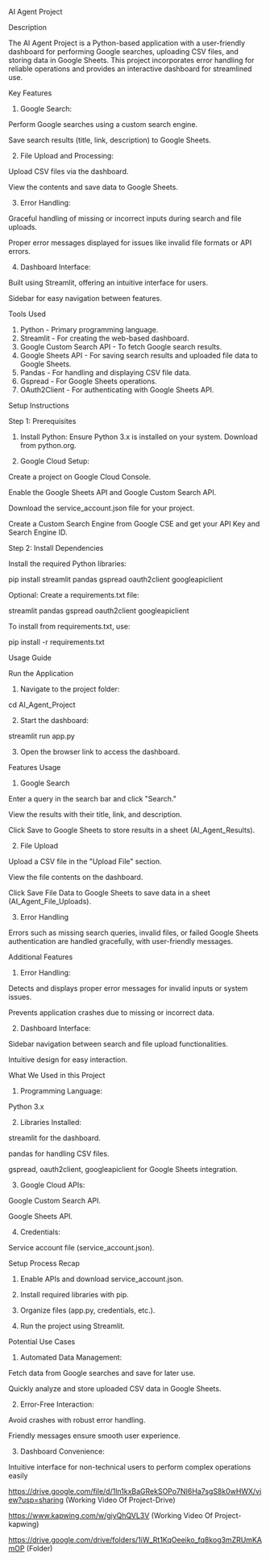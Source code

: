 AI Agent Project

Description

The AI Agent Project is a Python-based application with a user-friendly dashboard for performing Google searches, uploading CSV files, and storing data in Google Sheets. This project incorporates error handling for reliable operations and provides an interactive dashboard for streamlined use.

Key Features

1. Google Search:

Perform Google searches using a custom search engine.

Save search results (title, link, description) to Google Sheets.

2. File Upload and Processing:

Upload CSV files via the dashboard.

View the contents and save data to Google Sheets.

3. Error Handling:

Graceful handling of missing or incorrect inputs during search and file uploads.

Proper error messages displayed for issues like invalid file formats or API errors.

4. Dashboard Interface:

Built using Streamlit, offering an intuitive interface for users.

Sidebar for easy navigation between features.

Tools Used

1. Python - Primary programming language.
2. Streamlit - For creating the web-based dashboard.
3. Google Custom Search API - To fetch Google search results.
4. Google Sheets API - For saving search results and uploaded file data to Google Sheets.
5. Pandas - For handling and displaying CSV file data.
6. Gspread - For Google Sheets operations.
7. OAuth2Client - For authenticating with Google Sheets API.

Setup Instructions

Step 1: Prerequisites

1. Install Python: Ensure Python 3.x is installed on your system. Download from python.org.

2. Google Cloud Setup:

Create a project on Google Cloud Console.

Enable the Google Sheets API and Google Custom Search API.

Download the service_account.json file for your project.

Create a Custom Search Engine from Google CSE and get your API Key and Search Engine ID.

Step 2: Install Dependencies

Install the required Python libraries:

pip install streamlit pandas gspread oauth2client googleapiclient

Optional: Create a requirements.txt file:

streamlit
pandas
gspread
oauth2client
googleapiclient

To install from requirements.txt, use:

pip install -r requirements.txt

Usage Guide

Run the Application

1. Navigate to the project folder:

cd AI_Agent_Project

2. Start the dashboard:

streamlit run app.py

3. Open the browser link to access the dashboard.

Features Usage

1. Google Search

Enter a query in the search bar and click "Search."

View the results with their title, link, and description.

Click Save to Google Sheets to store results in a sheet (AI_Agent_Results).

2. File Upload

Upload a CSV file in the "Upload File" section.

View the file contents on the dashboard.

Click Save File Data to Google Sheets to save data in a sheet (AI_Agent_File_Uploads).

3. Error Handling

Errors such as missing search queries, invalid files, or failed Google Sheets authentication are handled gracefully, with user-friendly messages.

Additional Features

1. Error Handling:

Detects and displays proper error messages for invalid inputs or system issues.

Prevents application crashes due to missing or incorrect data.

2. Dashboard Interface:

Sidebar navigation between search and file upload functionalities.

Intuitive design for easy interaction.

What We Used in this Project

1. Programming Language:

Python 3.x

2. Libraries Installed:

streamlit for the dashboard.

pandas for handling CSV files.

gspread, oauth2client, googleapiclient for Google Sheets integration.

3. Google Cloud APIs:

Google Custom Search API.

Google Sheets API.

4. Credentials:

Service account file (service_account.json).

Setup Process Recap

1. Enable APIs and download service_account.json.

2. Install required libraries with pip.

3. Organize files (app.py, credentials, etc.).

4. Run the project using Streamlit.


Potential Use Cases

1. Automated Data Management:

Fetch data from Google searches and save for later use.

Quickly analyze and store uploaded CSV data in Google Sheets.

2. Error-Free Interaction:

Avoid crashes with robust error handling.

Friendly messages ensure smooth user experience.

3. Dashboard Convenience:

Intuitive interface for non-technical users to perform complex operations easily

https://drive.google.com/file/d/1ln1kxBaGRekSOPo7NI6Ha7sgS8k0wHWX/view?usp=sharing  (Working Video Of Project-Drive)

https://www.kapwing.com/w/giyQhQVL3V  (Working Video Of Project-kapwing)

https://drive.google.com/drive/folders/1iW_Rt1KqOeeiko_fq8kog3mZRUmKAmOP (Folder)
